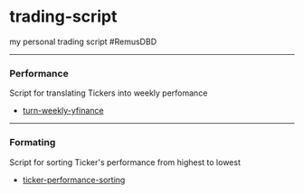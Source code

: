 # trading-script
my personal trading script #RemusDBD
<hr>
<h3>Performance</h3>
Script for translating Tickers into weekly perfomance <Br>

- [turn-weekly-yfinance](https://github.com/RemusDBD/trading-script/blob/main/performance/turn-weekly-yfinance.py)

<hr>
<h3>Formating</h3>
Script for sorting Ticker's performance from highest to lowest <br>

- [ticker-performance-sorting](https://github.com/RemusDBD/trading-script/blob/main/formating/ticker-performance-sorting.py)
